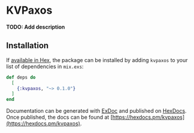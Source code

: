 # KVPaxos

**TODO: Add description**

## Installation

If [available in Hex](https://hex.pm/docs/publish), the package can be installed
by adding `kvpaxos` to your list of dependencies in `mix.exs`:

```elixir
def deps do
  [
    {:kvpaxos, "~> 0.1.0"}
  ]
end
```

Documentation can be generated with [ExDoc](https://github.com/elixir-lang/ex_doc)
and published on [HexDocs](https://hexdocs.pm). Once published, the docs can
be found at [https://hexdocs.pm/kvpaxos](https://hexdocs.pm/kvpaxos).

